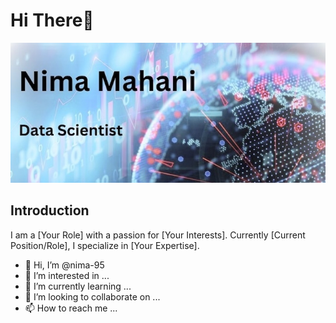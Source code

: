 # Hi There👋 

<img src="https://github.com/nima-95/nima-95/blob/main/a.jpg">

## Introduction
I am a [Your Role] with a passion for [Your Interests]. Currently [Current Position/Role], I specialize in [Your Expertise].

- 👋 Hi, I’m @nima-95
- 👀 I’m interested in ...
- 🌱 I’m currently learning ...
- 💞️ I’m looking to collaborate on ...
- 📫 How to reach me ...

<!---
nima-95/nima-95 is a ✨ special ✨ repository because its `README.md` (this file) appears on your GitHub profile.
You can click the Preview link to take a look at your changes.
--->
